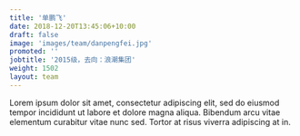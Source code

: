 ```yaml
---
title: '单鹏飞'
date: 2018-12-20T13:45:06+10:00
draft: false
image: 'images/team/danpengfei.jpg'
promoted: ''
jobtitle: '2015级，去向：浪潮集团'
weight: 1502
layout: team
---
```


Lorem ipsum dolor sit amet, consectetur adipiscing elit, sed do eiusmod tempor incididunt ut labore et dolore magna aliqua. Bibendum arcu vitae elementum curabitur vitae nunc sed. Tortor at risus viverra adipiscing at in.
